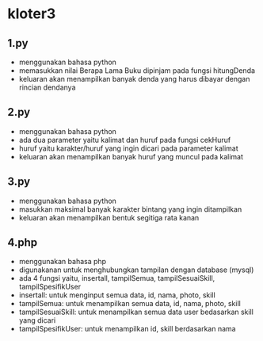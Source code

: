 # kloter3
## 1.py
  - menggunakan bahasa python
  - memasukkan nilai Berapa Lama Buku dipinjam pada fungsi hitungDenda
  - keluaran akan menampilkan banyak denda yang harus dibayar dengan rincian dendanya

## 2.py
  - menggunakan bahasa python
  - ada dua parameter yaitu kalimat dan huruf pada fungsi cekHuruf
  - huruf yaitu karakter/huruf yang ingin dicari pada parameter kalimat
  - keluaran akan menampilkan banyak huruf yang muncul pada kalimat

## 3.py
  - menggunakan bahasa python
  - masukkan maksimal banyak karakter bintang yang ingin ditampilkan
  - keluaran akan menampilkan bentuk segitiga rata kanan

## 4.php
  - menggunakan bahasa php
  - digunakanan untuk menghubungkan tampilan dengan database (mysql)
  - ada 4 fungsi yaitu, insertall, tampilSemua, tampilSesuaiSkill, tampilSpesifikUser
  - insertall: untuk menginput semua data, id, nama, photo, skill
  - tampilSemua: untuk menampilkan semua data, id, nama, photo, skill
  - tampilSesuaiSkill: untuk menampilkan semua data user bedasarkan skill yang dicari
  - tampilSpesifikUser: untuk menampilkan id, skill berdasarkan nama

